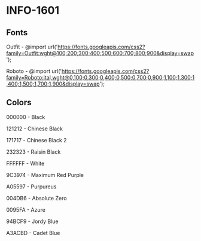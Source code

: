 # INFO-1601

## Fonts

Outfit - @import url('https://fonts.googleapis.com/css2?family=Outfit:wght@100;200;300;400;500;600;700;800;900&display=swap');

Roboto - @import url('https://fonts.googleapis.com/css2?family=Roboto:ital,wght@0,100;0,300;0,400;0,500;0,700;0,900;1,100;1,300;1,400;1,500;1,700;1,900&display=swap');

## Colors

000000 - Black

121212 - Chinese Black

171717 - Chinese Black 2

232323 - Raisin Black

FFFFFF - White

9C3974 - Maximum Red Purple

A05597 - Purpureus

004DB6 - Absolute Zero

0095FA - Azure

94BCF9 - Jordy Blue

A3ACBD - Cadet Blue


